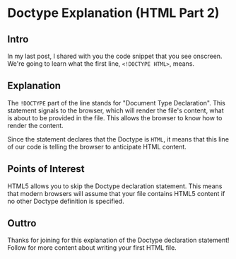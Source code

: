 # Doctype Explanation (HTML Part 2)

## Intro

In my last post, I shared with you the code snippet that you see onscreen.  We're going to learn what the first line, `<!DOCTYPE HTML>`, means.

## Explanation

The `!DOCTYPE` part of the line stands for "Document Type Declaration".  This statement signals to the browser, which will render the file's content, what is about to be provided in the file.  This allows the browser to know how to render the content.

Since the statement declares that the Doctype is `HTML`, it means that this line of our code is telling the browser to anticipate HTML content.

## Points of Interest

HTML5 allows you to skip the Doctype declaration statement.  This means that modern browsers will assume that your file contains HTML5 content if no other Doctype definition is specified.

## Outtro

Thanks for joining for this explanation of the Doctype declaration statement!  Follow for more content about writing your first HTML file.